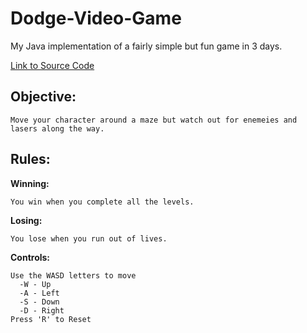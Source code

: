# Dodge-Video-Game
My Java implementation of a fairly simple but fun game in 3 days.

[Link to Source Code](https://github.com/PresidentSam100/Dodge-Video-Game/tree/main/Dodge/src)

## Objective:

    Move your character around a maze but watch out for enemeies and lasers along the way.

## Rules:

  __Winning:__
  
    You win when you complete all the levels.

  __Losing:__
  
    You lose when you run out of lives.    
    
  __Controls:__
  
    Use the WASD letters to move
      -W - Up
      -A - Left
      -S - Down
      -D - Right
    Press 'R' to Reset
    
